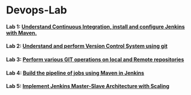 # Devops-Lab

#### Lab 1: [ Understand Continuous Integration, install and configure Jenkins with Maven.](/Docs/2.md)
#### Lab 2: [Understand and perform Version Control System using git](/Docs/3.md)
#### Lab 3: [Perform various GIT operations on local and Remote repositories](/Docs/4.md)
#### Lab 4: [Build the pipeline of jobs using Maven in Jenkins](/Docs/5.md)
#### Lab 5: [Implement Jenkins Master-Slave Architecture with Scaling](/Docs/6.md)
